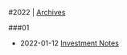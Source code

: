 
#2022 | [Archives](#index/contents.md)

###01
* 2022-01-12 [Investment Notes](#blog/2022/2022-01-12-Investment-Notes.md)
